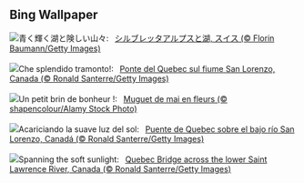 ## Bing Wallpaper
![](https://www.bing.com/th?id=OHR.KlostersSerneus_JA-JP1346156954_UHD.jpg&w=1000)青く輝く湖と険しい山々:&nbsp;&ensp;[シルブレッタアルプスと湖, スイス (© Florin Baumann/Getty Images)](https://www.bing.com/th?id=OHR.KlostersSerneus_JA-JP1346156954_UHD.jpg)
<br><br/>
![](https://www.bing.com/th?id=OHR.QuebecCityBridge_IT-IT2390988840_UHD.jpg&w=1000)Che splendido tramonto!:&nbsp;&ensp;[Ponte del Quebec sul fiume San Lorenzo, Canada  (© Ronald Santerre/Getty Images)](https://www.bing.com/th?id=OHR.QuebecCityBridge_IT-IT2390988840_UHD.jpg)
<br><br/>
![](https://www.bing.com/th?id=OHR.LilyLaborDay_FR-FR3324597226_UHD.jpg&w=1000)Un petit brin de bonheur !:&nbsp;&ensp;[Muguet de mai en fleurs (© shapencolour/Alamy Stock Photo)](https://www.bing.com/th?id=OHR.LilyLaborDay_FR-FR3324597226_UHD.jpg)
<br><br/>
![](https://www.bing.com/th?id=OHR.QuebecCityBridge_ES-ES5046803154_UHD.jpg&w=1000)Acariciando la suave luz del sol:&nbsp;&ensp;[Puente de Quebec sobre el bajo río San Lorenzo, Canadá (© Ronald Santerre/Getty Images)](https://www.bing.com/th?id=OHR.QuebecCityBridge_ES-ES5046803154_UHD.jpg)
<br><br/>
![](https://www.bing.com/th?id=OHR.QuebecCityBridge_EN-GB5878837587_UHD.jpg&w=1000)Spanning the soft sunlight:&nbsp;&ensp;[Quebec Bridge across the lower Saint Lawrence River, Canada (© Ronald Santerre/Getty Images)](https://www.bing.com/th?id=OHR.QuebecCityBridge_EN-GB5878837587_UHD.jpg)
<br><br/>
